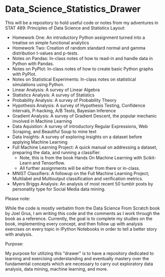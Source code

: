 # Data_Science_Statistics_Drawer
This will be a repository to hold useful code or notes from my adventures in STAT 489: Principles of Data Science and Statistics
Layout:
- Homework One: An introductory Python assignment turned into a treatise on simple functional analytics
- Homework Two: Creation of random standard normal and gamma distribution t-values and p-tests.
- Notes on Pandas: In-class notes of how to read-in and handle data in Python with Pandas.
- Notes on PyPlot: In-class notes of how to create basic Python graphs with PyPlot.
- Notes on Statistical Experiments: In-class notes on statistical simulations using Python.
- Linear Analysis: A survey of Linear Algebra
- Statistics Analysis: A survey of Statistics
- Probability Analysis: A survey of Probability Theory
- Hypothesis Analysis: A survey of Hypothesis Testing, Confidence Intervals, P-hacking, A/B Tests, Bayesian Inference
- Gradient Analysis: A survey of Gradient Descent, the popular mechanic involved in Machine Learning
- Data Aquistion: A survey of introductory Regular Expressions, Web Scraping, and Beautiful Soup to mine text
- Data Insights: A survey of exploring insights on a dataset before applying Machine Learning
- Full Machine Learning Project: A quick manual on addressing a dataset, preparing the data, and running a classifier.
  - Note, this is from the book Hands On Machine Learning with Scikit-Learn and Tensorflow.
  - All further assignments will be either from there or in-class.
- MNIST Classifiers: A followup on the Full Machine Learning Project; Multilabel and Multioutput classification and verification metrics.
- Myers Briggs Analysis: An analysis of most recent 50 tumblr posts by personality type for Social Media data mining.
  
Please note:
 
While the code is mostly verbatim from the Data Science From Scratch book by Joel Grus, I am writing this
code and the comments as I work through the book as a reference. Currently, the goal is to complete my 
studies on the book, implementing every concept, and then follow up with analysis exercises on every
topic in IPython Notebooks in order to tell a better story with analysis.

Purpose:

My purpose for utilizing this "drawer" is to have a repository dedicated to learning and exercising
understanding and eventually mastery over the fundamental concepts which are necessary to carry out
exploratory data analysis, data mining, machine learning, and more.
